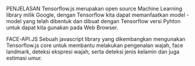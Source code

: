 PENJELASAN
Tensorflow.js merupakan open source Machine Learning library milik Google, dengan Tensorflow kita dapat memanfaatkan model - model yang telah dibentuk dan dibuat dengan Tensorflow versi Pyhton untuk dapat kita gunakan pada Web Browser.

FACE-API.JS
Sebuah javascript library yang dikembangkan mengunakan Tensorflow.js core untuk membantu melakukan pengenalan wajah, face landmark, deteksi ekspresi wajah, serta deteksi jenis kelamin dan juga estimasi umur.
